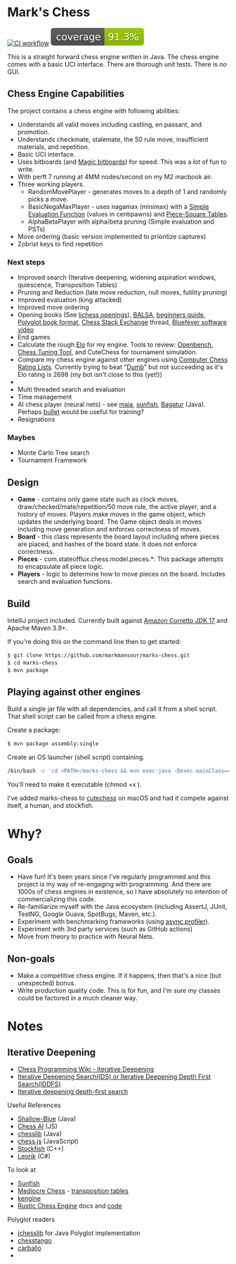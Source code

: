 # Mark's Chess
[![CI workflow](https://github.com/markmansour/marks-chess/actions/workflows/maven.yml/badge.svg)](https://github.com/markmansour/marks-chess/actions/workflows/maven.yml)
[![Coverage](.github/badges/jacoco.svg)](https://github.com/markmansour/marks-chess/actions/workflows/build.yml)

This is a straight forward chess engine written in Java.  The chess engine comes with a basic UCI interface.  There are thorough unit tests.  There is *no* GUI.

## Chess Engine Capabilities
The project contains a chess engine with following abilities:
* Understands all valid moves including castling, en passant, and promotion.
* Understands checkmate, stalemate, the 50 rule move, insufficient materials, and repetition.
* Basic UCI interface.
* Uses bitboards (and [Magic bitboards](https://rhysre.net/fast-chess-move-generation-with-magic-bitboards.html)) for speed.  This was a lot of fun to write.
* With perft 7 running at 4MM nodes/second on my M2 macbook air.
* Three working players.  
  * RandomMovePlayer - generates moves to a depth of 1 and randomly picks a move.
  * BasicNegaMaxPlayer - uses nagamax (minimax) with a [Simple Evaluation Function](https://www.chessprogramming.org/Simplified_Evaluation_Function) 
    (values in centipawns) and [Piece-Square Tables](https://www.chessprogramming.org/Simplified_Evaluation_Function#Piece-Square_Tables).
  * AlphaBetaPlayer with alpha/beta pruning (Simple evaluation and PSTs)
* Move ordering (basic version implemented to prioritize captures)
* Zobrist keys to find repetition

### Next steps
* Improved search (Iterative deepening, widening aspiration windows, quiescence, Transposition Tables)
* Pruning and Reduction (late move reduction, null moves, futility pruning)
* Improved evaluation (king attacked)
* Improved move ordering 
* Opening books (See [lichess openings](https://github.com/lichess-org/chess-openings/tree/master)), [BALSA](https://sites.google.com/site/computerschess/balsa-opening-test-suite), [beginners guide](http://horizonchess.com/FAQ/Winboard/openingbook.html), [Polyglot book format](http://hgm.nubati.net/book_format.html), [Chess Stack Exchange](https://chess.stackexchange.com/questions/5933/how-to-create-your-own-opening-book-for-your-own-chess-engine) thread, [Bluefever software video](https://www.youtube.com/watch?v=hGy5kR_mOdM)   
* End games
* Calculate the rough [Elo](https://en.wikipedia.org/wiki/Elo_rating_system) for my engine.  Tools to review: [Openbench](https://github.com/AndyGrant/OpenBench), [Chess Tuning Tool](https://chess-tuning-tools.readthedocs.io/en/latest/index.html), and CuteChess for tournament simulation.
* Compare my chess engine against other engines using [Computer Chess Rating Lists](http://computerchess.org.uk/ccrl/).  Currently trying to beat "[Dumb](https://github.com/abulmo/Dumb/tree/master)" but not succeeding as it's Elo rating is 2698 (my bot isn't close to this (yet!))
* 
* Multi threaded search and evaluation
* Time management
* AI chess player (neural nets) - see [maia](https://github.com/CSSLab/maia-chess), [sunfish](https://github.com/thomasahle/sunfish), [Bagatur](https://github.com/bagaturchess/Bagatur) (Java).  Perhaps [bullet](https://github.com/jw1912/bullet) would be useful for training?
* Resignations

### Maybes
* Monte Carlo Tree search
* Tournament Framework

## Design
* **Game** - contains only game state such as clock moves, draw/checked/mate/repetition/50 move rule, the active player, and a history of moves.  Players make moves in the game object, which updates the underlying board.  The Game object deals in moves including move generation and enforces correctness of moves.
* **Board** - this class represents the board layout including where pieces are placed, and hashes of the board state.  It does not enforce correctness.
* **Pieces** - com.stateofflux.chess.model.pieces.*: This package attempts to encapsulate all piece logic.
* **Players** - logic to determine how to move pieces on the board.  Includes search and evaluation functions.

## Build
IntelliJ project included.  Currently built against [Amazon Corretto JDK 17](https://docs.aws.amazon.com/corretto/latest/corretto-17-ug/what-is-corretto-17.html) and Apache Maven 3.9+.

If you're doing this on the command line then to get started:

```bash
$ git clone https://github.com/markmansour/marks-chess.git
$ cd marks-chess
$ mvn package
```

## Playing against other engines
Build a single jar file with all dependencies, and call it from a shell script.  That
shell script can be called from a chess engine.

Create a package:
```bash
$ mvn package assembly:single
```

Create an OS launcher (shell script) containing.
```bash
/bin/bash -c 'cd <PATH>/marks-chess && mvn exec:java -Dexec.mainClass=com.stateofflux.chess.App'
```
You'll need to make it executable (chmod +x <shell script>).

I've added marks-chess to [cutechess](https://github.com/cutechess/cutechess) on macOS and had it compete against itself, a human, and stockfish.


# Why?
## Goals
* Have fun!  It's been years since I've regularly programmed and this project is my way of re-engaging with programming.  And there are 1000s of chess engines in existence, so I have absolutely no intention of commercializing this code.
* Re-familiarize myself with the Java ecosystem (including AssertJ, JUnit, TestNG, Google Guava, SpotBugs, Maven, etc.).
* Experiment with benchmarking frameworks (using [async profiler](https://github.com/async-profiler/async-profiler)).
* Experiment with 3rd party services (such as GitHub actions)
* Move from theory to practice with Neural Nets.

## Non-goals
* Make a competitive chess engine.  If it happens, then that's a nice (but unexpected) bonus.
* Write production quality code.  This is for fun, and I'm *sure* my classes could be factored in a much cleaner way.

# Notes
## Iterative Deepening
* [Chess Programming Wiki - Iterative Deepening](https://www.chessprogramming.org/Iterative_Deepening)
* [Iterative Deepening Search(IDS) or Iterative Deepening Depth First Search(IDDFS)](https://www.geeksforgeeks.org/iterative-deepening-searchids-iterative-deepening-depth-first-searchiddfs/)
* [Iterative deepening depth-first search](https://en.wikipedia.org/wiki/Iterative_deepening_depth-first_search)

Useful References
* [Shallow-Blue](https://github.com/GunshipPenguin/shallow-blue) (Java)
* [Chess AI](https://github.com/zeyu2001/chess-ai/tree/main) (JS)
* [chesslib](https://github.com/bhlangonijr/chesslib) (Java)
* [chess.js](https://github.com/jhlywa/chess.js/tree/master) (JavaScript)
* [Stockfish](https://github.com/official-stockfish/Stockfish/tree/master) (C++)
* [Leorik](https://github.com/lithander/Leorik/tree/master) (C#)

To look at
* [Sunfish](https://github.com/thomasahle/sunfish/tree/master)
* [Mediocre Chess](https://mediocrechess.sourceforge.net/guides/see.html) - [transposition tables](http://mediocrechess.blogspot.com/2007/01/guide-transposition-tables.html)
* [kengine](https://github.com/bhlangonijr/kengine/tree/main)
* [Rustic Chess Engine](https://rustic-chess.org/evaluation/psqt.html) docs and [code](https://github.com/mvanthoor/rustic)

Polyglot readers
* [jchesslib](https://github.com/asdfjkl/jchesslib/tree/main) for Java Polyglot implementation
* [chesstango](https://github.com/mcoria/chesstango/tree/master/engine/src/main/java/net/chesstango/engine/polyglot)
* [carballo](https://github.com/albertoruibal/carballo/blob/9d0e08d5d7f6869f05cf986aed263f44d36bf6af/jse/src/main/java/com/alonsoruibal/chess/book/FileBook.java)
* 